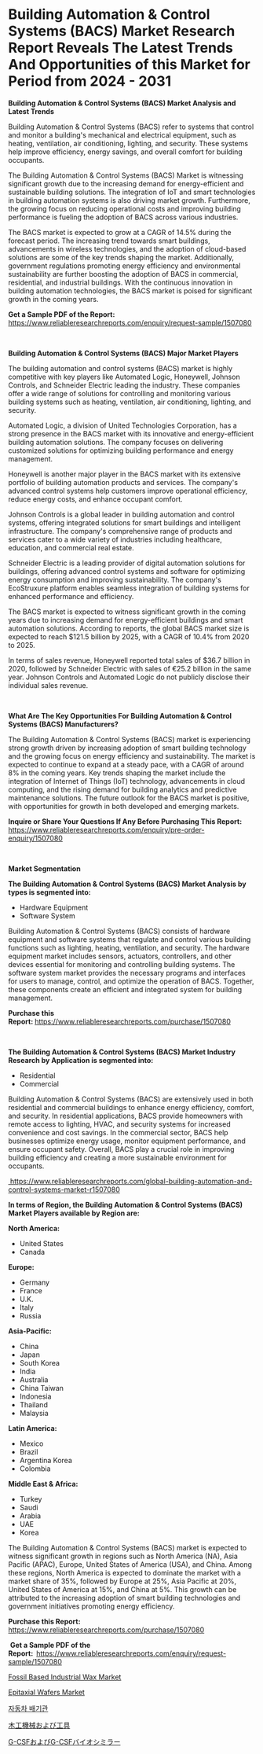 <p><h1>Building Automation & Control Systems (BACS) Market Research Report Reveals The Latest Trends And Opportunities of this Market for Period from 2024 - 2031</h1></p><p><strong>Building Automation & Control Systems (BACS) Market Analysis and Latest Trends</strong></p>
<p><p>Building Automation & Control Systems (BACS) refer to systems that control and monitor a building's mechanical and electrical equipment, such as heating, ventilation, air conditioning, lighting, and security. These systems help improve efficiency, energy savings, and overall comfort for building occupants. </p><p>The Building Automation & Control Systems (BACS) Market is witnessing significant growth due to the increasing demand for energy-efficient and sustainable building solutions. The integration of IoT and smart technologies in building automation systems is also driving market growth. Furthermore, the growing focus on reducing operational costs and improving building performance is fueling the adoption of BACS across various industries.</p><p>The BACS market is expected to grow at a CAGR of 14.5% during the forecast period. The increasing trend towards smart buildings, advancements in wireless technologies, and the adoption of cloud-based solutions are some of the key trends shaping the market. Additionally, government regulations promoting energy efficiency and environmental sustainability are further boosting the adoption of BACS in commercial, residential, and industrial buildings. With the continuous innovation in building automation technologies, the BACS market is poised for significant growth in the coming years.</p></p>
<p><strong>Get a Sample PDF of the Report:&nbsp;</strong> <a href="https://www.reliableresearchreports.com/enquiry/request-sample/1507080">https://www.reliableresearchreports.com/enquiry/request-sample/1507080</a></p>
<p>&nbsp;</p>
<p><strong>Building Automation & Control Systems (BACS) Major Market Players</strong></p>
<p><p>The building automation and control systems (BACS) market is highly competitive with key players like Automated Logic, Honeywell, Johnson Controls, and Schneider Electric leading the industry. These companies offer a wide range of solutions for controlling and monitoring various building systems such as heating, ventilation, air conditioning, lighting, and security.</p><p>Automated Logic, a division of United Technologies Corporation, has a strong presence in the BACS market with its innovative and energy-efficient building automation solutions. The company focuses on delivering customized solutions for optimizing building performance and energy management.</p><p>Honeywell is another major player in the BACS market with its extensive portfolio of building automation products and services. The company's advanced control systems help customers improve operational efficiency, reduce energy costs, and enhance occupant comfort.</p><p>Johnson Controls is a global leader in building automation and control systems, offering integrated solutions for smart buildings and intelligent infrastructure. The company's comprehensive range of products and services cater to a wide variety of industries including healthcare, education, and commercial real estate.</p><p>Schneider Electric is a leading provider of digital automation solutions for buildings, offering advanced control systems and software for optimizing energy consumption and improving sustainability. The company's EcoStruxure platform enables seamless integration of building systems for enhanced performance and efficiency.</p><p>The BACS market is expected to witness significant growth in the coming years due to increasing demand for energy-efficient buildings and smart automation solutions. According to reports, the global BACS market size is expected to reach $121.5 billion by 2025, with a CAGR of 10.4% from 2020 to 2025.</p><p>In terms of sales revenue, Honeywell reported total sales of $36.7 billion in 2020, followed by Schneider Electric with sales of €25.2 billion in the same year. Johnson Controls and Automated Logic do not publicly disclose their individual sales revenue.</p></p>
<p>&nbsp;</p>
<p><strong>What Are The Key Opportunities For Building Automation & Control Systems (BACS) Manufacturers?</strong></p>
<p><p>The Building Automation & Control Systems (BACS) market is experiencing strong growth driven by increasing adoption of smart building technology and the growing focus on energy efficiency and sustainability. The market is expected to continue to expand at a steady pace, with a CAGR of around 8% in the coming years. Key trends shaping the market include the integration of Internet of Things (IoT) technology, advancements in cloud computing, and the rising demand for building analytics and predictive maintenance solutions. The future outlook for the BACS market is positive, with opportunities for growth in both developed and emerging markets.</p></p>
<p><strong>Inquire or Share Your Questions If Any Before Purchasing This Report:</strong> <a href="https://www.reliableresearchreports.com/enquiry/pre-order-enquiry/1507080">https://www.reliableresearchreports.com/enquiry/pre-order-enquiry/1507080</a></p>
<p>&nbsp;</p>
<p><strong>Market Segmentation</strong></p>
<p><strong>The Building Automation & Control Systems (BACS) Market Analysis by types is segmented into:</strong></p>
<p><ul><li>Hardware Equipment</li><li>Software System</li></ul></p>
<p><p>Building Automation & Control Systems (BACS) consists of hardware equipment and software systems that regulate and control various building functions such as lighting, heating, ventilation, and security. The hardware equipment market includes sensors, actuators, controllers, and other devices essential for monitoring and controlling building systems. The software system market provides the necessary programs and interfaces for users to manage, control, and optimize the operation of BACS. Together, these components create an efficient and integrated system for building management.</p></p>
<p><strong>Purchase this Report:&nbsp;</strong><a href="https://www.reliableresearchreports.com/purchase/1507080">https://www.reliableresearchreports.com/purchase/1507080</a></p>
<p>&nbsp;</p>
<p><strong>The Building Automation & Control Systems (BACS) Market Industry Research by Application is segmented into:</strong></p>
<p><ul><li>Residential</li><li>Commercial</li></ul></p>
<p><p>Building Automation & Control Systems (BACS) are extensively used in both residential and commercial buildings to enhance energy efficiency, comfort, and security. In residential applications, BACS provide homeowners with remote access to lighting, HVAC, and security systems for increased convenience and cost savings. In the commercial sector, BACS help businesses optimize energy usage, monitor equipment performance, and ensure occupant safety. Overall, BACS play a crucial role in improving building efficiency and creating a more sustainable environment for occupants.</p></p>
<p><a href="https://www.reliableresearchreports.com/global-building-automation-and-control-systems-market-r1507080">&nbsp;https://www.reliableresearchreports.com/global-building-automation-and-control-systems-market-r1507080</a></p>
<p><strong>In terms of Region, the Building Automation & Control Systems (BACS) Market Players available by Region are:</strong></p>
<p>
    <p> <strong> North America: </strong>
        <ul>
            <li>United States</li>
            <li>Canada</li>
        </ul>
        </p> 
    <p> <strong> Europe: </strong>
        <ul>
            <li>Germany</li>
            <li>France</li>
            <li>U.K.</li>
            <li>Italy</li>
            <li>Russia</li>
        </ul>
        </p> 
    <p> <strong> Asia-Pacific: </strong>
        <ul>
            <li>China</li>
            <li>Japan</li>
            <li>South Korea</li>
            <li>India</li>
            <li>Australia</li>
            <li>China Taiwan</li>
            <li>Indonesia</li>
            <li>Thailand</li>
            <li>Malaysia</li>
        </ul>
        </p> 
    <p> <strong> Latin America: </strong>
        <ul>
            <li>Mexico</li>
            <li>Brazil</li>
            <li>Argentina Korea</li>
            <li>Colombia</li>
        </ul>
        </p> 
    <p> <strong> Middle East & Africa: </strong>
        <ul>
            <li>Turkey</li>
            <li>Saudi</li>
            <li>Arabia</li>
            <li>UAE</li>
            <li>Korea</li>
        </ul>
    </p>
    </p>
<p><p>The Building Automation & Control Systems (BACS) market is expected to witness significant growth in regions such as North America (NA), Asia Pacific (APAC), Europe, United States of America (USA), and China. Among these regions, North America is expected to dominate the market with a market share of 35%, followed by Europe at 25%, Asia Pacific at 20%, United States of America at 15%, and China at 5%. This growth can be attributed to the increasing adoption of smart building technologies and government initiatives promoting energy efficiency.</p></p>
<p><strong>Purchase this Report: </strong><a href="https://www.reliableresearchreports.com/purchase/1507080">https://www.reliableresearchreports.com/purchase/1507080</a></p>
<p>&nbsp;<strong>Get a Sample PDF of the Report:&nbsp;&nbsp;</strong><a href="https://www.reliableresearchreports.com/enquiry/request-sample/1507080">https://www.reliableresearchreports.com/enquiry/request-sample/1507080</a></p>
<p><strong></strong></p>
<p><p><a href="https://github.com/Glendatilghmankmgz0rbhwpy/Market-Research-Report-List-2/blob/main/fossil-based-industrial-wax-market.md">Fossil Based Industrial Wax Market</a></p><p><a href="https://issuu.com/reportprime-2/docs/epitaxial-wafers-market-size-2030.pptx">Epitaxial Wafers Market</a></p><p><a href="https://github.com/sougarounis/Market-Research-Report-List-4/blob/main/400974485453.md">자동차 배기관</a></p><p><a href="https://github.com/mreklxf44233/Market-Research-Report-List-2/blob/main/821194393070.md">木工機械および工具</a></p><p><a href="https://github.com/cbigkbh02719/Market-Research-Report-List-2/blob/main/847865193071.md">G-CSFおよびG-CSFバイオシミラー</a></p></p>